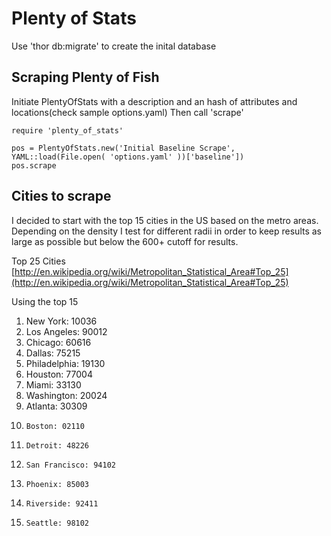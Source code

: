 # Plenty of Stats

Use 'thor db:migrate' to create the inital database

## Scraping Plenty of Fish

Initiate PlentyOfStats with a description and an hash of attributes and locations(check sample options.yaml)
Then call 'scrape'

    require 'plenty_of_stats'
    
    pos = PlentyOfStats.new('Initial Baseline Scrape', YAML::load(File.open( 'options.yaml' ))['baseline'])
    pos.scrape

## Cities to scrape

I decided to start with the top 15 cities in the US based on the metro areas. Depending on the density I test for different
radii in order to keep results as large as possible but below the 600+ cutoff for results.

Top 25 Cities  
[http://en.wikipedia.org/wiki/Metropolitan_Statistical_Area#Top_25](http://en.wikipedia.org/wiki/Metropolitan_Statistical_Area#Top_25)

Using the top 15

1. 	  New York: 10036
2. 	  Los Angeles: 90012
3. 	  Chicago: 60616
4. 	  Dallas: 75215
5. 	  Philadelphia: 19130
6. 	  Houston: 77004
7. 	  Miami: 33130
8. 	  Washington: 20024
9. 	  Atlanta: 30309
10. 	Boston: 02110
11. 	Detroit: 48226
12. 	San Francisco: 94102
13. 	Phoenix: 85003
14. 	Riverside: 92411
15. 	Seattle: 98102